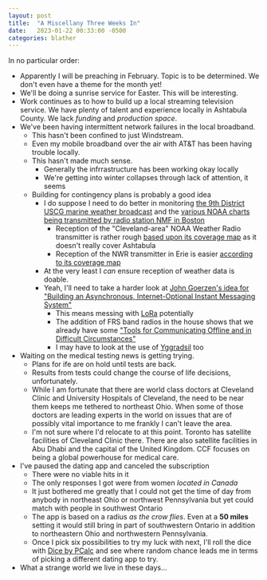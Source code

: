```yaml
---
layout: post
title:  "A Miscellany Three Weeks In"
date:   2023-01-22 00:33:00 -0500
categories: blather
---
```

In no particular order:

* Apparently I will be preaching in February.  Topic is to be determined.  We don't even have a theme for the month yet!
* We'll be doing a sunrise service for Easter.  This will be interesting.
* Work continues as to how to build up a local streaming television service.  We have plenty of talent and experience locally in Ashtabula County.  We lack *funding* and *production space*.
* We've been having intermittent network failures in the local broadband.
  * This hasn't been confined to just Windstream.
  * Even my mobile broadband over the air with AT&T has been having trouble locally.
  * This hasn't made much sense.
    * Generally the infrrastructure has been working okay locally
    * We're getting into winter collapses through lack of attention, it seems
  * Building for contingency plans is probably a good idea
    * I do suppose I need to do better in monitoring [the 9th District USCG marine weather broadcast](https://www.weather.gov/marine/uscg_broadcasts) and the [various NOAA charts being transmitted by radio station NMF in Boston](https://ocean.weather.gov/shtml/atlsch.php)
      * Reception of the "Cleveland-area" NOAA Weather Radio transmitter is rather rough [based upon its coverage map](https://www.weather.gov/nwr/sites?site=KHB59) as it doesn't really cover Ashtabula
      * Reception of the NWR transmitter in Erie is easier [according to its coverage map](https://www.weather.gov/nwr/sites?site=KEC58)
    * At the very least I *can* ensure reception of weather data is doable.
    * Yeah, I'll need to take a harder look at [John Goerzen's idea for "Building an Asynchronous, Internet-Optional Instant Messaging System"](https://www.complete.org/building-an-asynchronous-internet-optional-instant-messaging-system/)
      * This means messing with [LoRa](https://www.complete.org/lora/) potentially
      * The addition of FRS band radios in the house shows that we already have some ["Tools for Communicating Offline and in Difficult Circumstances"](https://www.complete.org/tools-for-communicating-offline-and-in-difficult-circumstances/)
      * I may have to look at the use of [Yggradsil](https://www.complete.org/yggdrasil/) too
* Waiting on the medical testing news is getting trying.
  * Plans for ife are on hold until tests are back.
  * Results from tests could change the course of life decisions, unfortunately.
  * While I am fortunate that there are world class doctors at Cleveland Clinic and University Hospitals of Cleveland, the need to be near them keeps me tethered to northeast Ohio.  When some of those doctors are leading experts in the world on issues that are of possibly vital importance to me frankly I can't leave the area.
  * I'm not sure where I'd relocate to at this point.  Toronto has satellite facilities of Cleveland Clinic there.  There are also satellite facilities in Abu Dhabi and the capital of the United Kingdom.  CCF focuses on being a global powerhouse for medical care.
* I've paused the dating app and canceled the subscription
  * There were no viable hits in it
  * The only responses I got were from women *located in Canada*
  * It just bothered me greatly that I could not get the time of day from anybody in northeast Ohio or northwest Pennsylvania but yet could match with people in southwest Ontario
  * The app is based on a radius *as the crow flies*.  Even at a **50 miles** setting it would still bring in part of southwestern Ontario in addition to northeastern Ohio and northwestern Pennsylvania.
  * Once I pick six possibilities to try my luck with next, I'll roll the dice with [Dice by PCalc](https://www.pcalc.com/dice/) and see where random chance leads me in terms of picking a different dating app to try.
* What a strange world we live in these days...
